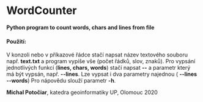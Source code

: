 # WordCounter
**Python program to count words, chars and lines from file**


#### Použití:
V konzoli nebo v příkazové řádce stačí napsat název textového souboru např. **text.txt** a program vypíše vše (počet řádků, slov, znaků). 
Pro vypsání jednotlivých funkcí (**lines, chars, words**) stačí napsat **--** a parametr který má být vypsán, např. **--lines**. Lze vypsat i dva parametry najednou ( **--lines --words**)
Pro nápovědu slouží parametr **-h**.


**Michal Potočiar**, katedra geoinformatiky UP, Olomouc 2020
